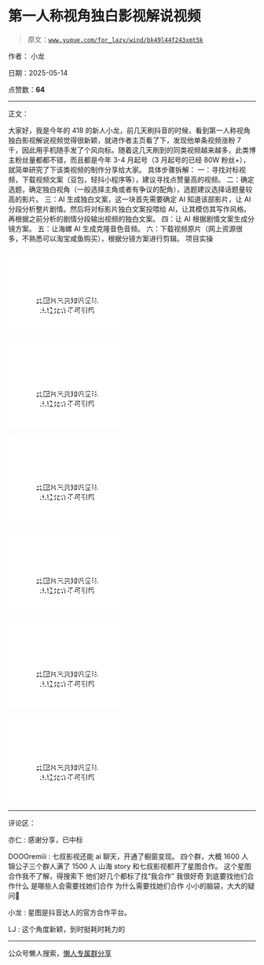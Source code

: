 # 第一人称视角独白影视解说视频

> 原文：[`www.yuque.com/for_lazy/wind/bk49l44f243xmt5k`](https://www.yuque.com/for_lazy/wind/bk49l44f243xmt5k)

作者： 小龙

日期：2025-05-14

点赞数：**64**

* * *

正文：

大家好，我是今年的 418 的新人小龙，前几天刷抖音的时候，看到第一人称视角独白影视解说视频觉得很新颖，就进作者主页看了下，发现他单条视频涨粉 7 千，因此用手机随手发了个风向标。随着这几天刷到的同类视频越来越多，此类博主粉丝量都都不错，而且都是今年 3-4 月起号（3 月起号的已经 80W 粉丝+），就简单研究了下该类视频的制作分享给大家。
具体步骤拆解： 一：寻找对标视频，下载视频文案（豆包，轻抖小程序等），建议寻找点赞量高的视频。
二：确定选题，确定独白视角（一般选择主角或者有争议的配角），选题建议选择话题量较高的影片。
三：AI 生成独白文案，这一块首先需要确定 AI 知道该部影片，让 AI 分段分析整片剧情。然后将对标影片独白文案投喂给 AI，让其模仿其写作风格。再根据之前分析的剧情分段输出视频的独白文案。
四：让 AI 根据剧情文案生成分镜方案。 五：让海螺 AI 生成克隆音色音频。 六：下载视频原片（网上资源很多，不熟悉可以淘宝咸鱼购买），根据分镜方案进行剪辑。
项目实操

![](img/6c396e33efd74e0eae373f9dfb1332f6.png "None")

![](img/3d34435973db2ef655692a6060a153de.png "None")

![](img/dd708e8b29b38d3e24090c755c78a630.png "None")

![](img/d3ed5c0719b511fadfff4ac2ff3c5842.png "None")

![](img/595481eb1b22b47cffa4b0525c133b46.png "None")

![](img/e4888c27d7ea0c21c0b8fec2f63030c3.png "None")

* * *

评论区：

亦仁 : 感谢分享，已中标

DOOOremiii : 七叔影视还能 ai 聊天，开通了橱窗变现。 四个群，大概 1600 人 锦公子三个群人满了 1500 人 山海 story 和七叔影视都开了星图合作。
这个星图合作我不了解，得搜索下 他们好几个都标了找“我合作” 我很好奇 到底要找他们合作什么 是哪些人会需要找她们合作 为什么需要找她们合作
小小的脑袋，大大的疑问🤔

小龙 : 星图是抖音达人的官方合作平台。

LJ : 这个角度新颖，到时挺耗时耗力的

* * *

公众号懒人搜索，[懒人专属群分享](https://lazybook.fun/#/blog/group)